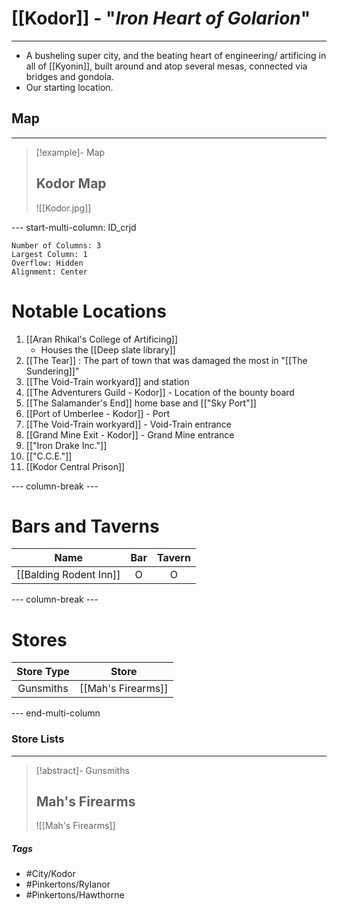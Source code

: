 # [[Kodor]] - "*Iron Heart of Golarion*"
---
- A busheling super city, and the beating heart of engineering/ artificing in all of [[Kyonin]], built around and atop several mesas, connected via bridges and gondola.
- Our starting location.

## Map 
---
>[!example]- Map 
>## Kodor Map
>![[Kodor.jpg]]

--- start-multi-column: ID_crjd
```column-settings
Number of Columns: 3
Largest Column: 1
Overflow: Hidden
Alignment: Center
```

# Notable Locations
1. [[Aran Rhikal's College of Artificing]] 
	- Houses the [[Deep slate library]] 
2. [[The Tear]] : The part of town that was damaged the most in "[[The Sundering]]"
3. [[The Void-Train workyard]] and station
4. [[The Adventurers Guild - Kodor]] - Location of the bounty board
5.  [[The Salamander's End]] home base and [["Sky Port"]]
6. [[Port of Umberlee - Kodor]] - Port
7. [[The Void-Train workyard]] - Void-Train entrance
8. [[Grand Mine Exit - Kodor]] - Grand Mine entrance
9. [["Iron Drake Inc."]] 
10. [["C.C.E."]] 
11. [[Kodor Central Prison]]

--- column-break ---
# Bars and Taverns

| Name                   | Bar | Tavern |
| ---------------------- | :-: | :----: |
| [[Balding Rodent Inn]] |  O  |   O    |

--- column-break ---
# Stores

| Store Type |       Store        |
| :--------: | :----------------: |
| Gunsmiths  | [[Mah's Firearms]] |


--- end-multi-column
### Store Lists 
---
>[!abstract]- Gunsmiths
>## Mah's Firearms
>![[Mah's Firearms]]

##### Tags 
- #City/Kodor
- #Pinkertons/Rylanor 
- #Pinkertons/Hawthorne 